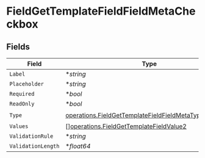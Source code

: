 # FieldGetTemplateFieldFieldMetaCheckbox


## Fields

| Field                                                                                                                          | Type                                                                                                                           | Required                                                                                                                       | Description                                                                                                                    |
| ------------------------------------------------------------------------------------------------------------------------------ | ------------------------------------------------------------------------------------------------------------------------------ | ------------------------------------------------------------------------------------------------------------------------------ | ------------------------------------------------------------------------------------------------------------------------------ |
| `Label`                                                                                                                        | **string*                                                                                                                      | :heavy_minus_sign:                                                                                                             | N/A                                                                                                                            |
| `Placeholder`                                                                                                                  | **string*                                                                                                                      | :heavy_minus_sign:                                                                                                             | N/A                                                                                                                            |
| `Required`                                                                                                                     | **bool*                                                                                                                        | :heavy_minus_sign:                                                                                                             | N/A                                                                                                                            |
| `ReadOnly`                                                                                                                     | **bool*                                                                                                                        | :heavy_minus_sign:                                                                                                             | N/A                                                                                                                            |
| `Type`                                                                                                                         | [operations.FieldGetTemplateFieldFieldMetaTypeCheckbox](../../models/operations/fieldgettemplatefieldfieldmetatypecheckbox.md) | :heavy_check_mark:                                                                                                             | N/A                                                                                                                            |
| `Values`                                                                                                                       | [][operations.FieldGetTemplateFieldValue2](../../models/operations/fieldgettemplatefieldvalue2.md)                             | :heavy_minus_sign:                                                                                                             | N/A                                                                                                                            |
| `ValidationRule`                                                                                                               | **string*                                                                                                                      | :heavy_minus_sign:                                                                                                             | N/A                                                                                                                            |
| `ValidationLength`                                                                                                             | **float64*                                                                                                                     | :heavy_minus_sign:                                                                                                             | N/A                                                                                                                            |